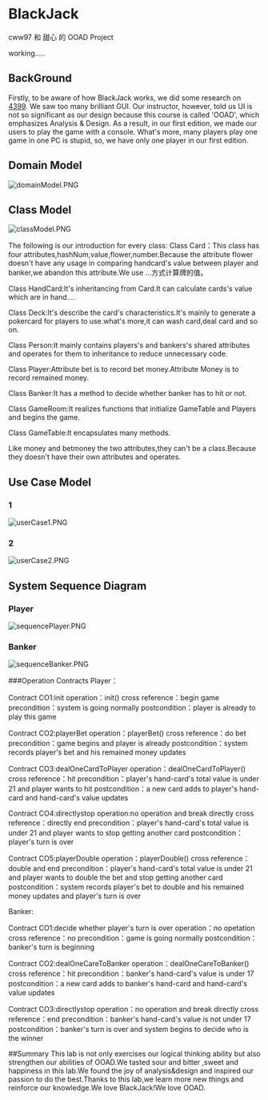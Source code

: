 # BlackJack

cww97 和 甜心 的 OOAD Project

working.....

## BackGround

Firstly, to be aware of how BlackJack works, we did some research on [4399](www.4399.com). We saw too many brilliant GUI. Our instructor, however, told us UI is not so significant as our design because this course is called 'OOAD', which emphasizes Analysis & Design. As a result, in our first edition, we made our users to play the game with a console. What's more, many players play one game in one PC is stupid, so, we have only one player in our first edition. 

## Domain Model
![domainModel.PNG](docs/pics/domainModel.PNG)

## Class Model
![classModel.PNG](docs/pics/classModel.PNG)

The following is our introduction for every class:
Class Card：This class has four attributes,hashNum,value,flower,number.Because the attribute flower doesn't have any usage in comparing handcard's value between player and banker,we abandon this attribute.We use ...方式计算牌的值。

Class HandCard:It's inheritancing from Card.It can calculate cards's value which are in hand....

Class Deck:It's describe the card's characteristics.It's mainly to generate a pokercard for players to use.what's more,it can wash card,deal card and so on.

Class Person:It mainly contains players's and bankers's shared attributes and operates for them to inheritance to reduce unnecessary code.

Class Player:Attribute bet is to record bet money.Attribute Money is to record remained money.

Class Banker:It has a method to decide whether banker has to hit or not.

Class GameRoom:It realizes functions that initialize GameTable and Players and begins the game.

Class GameTable:It encapsulates many methods.

Like money and betmoney the two attributes,they can't be a class.Because they doesn't have their own attributes and operates.


## Use Case Model

### 1

![userCase1.PNG](docs/pics/userCase1.PNG)

### 2

![userCase2.PNG](docs/pics/userCase2.PNG)

## System Sequence Diagram

### Player

![sequencePlayer.PNG](docs/pics/sequencePlayer.PNG)

### Banker

![sequenceBanker.PNG](docs/pics/sequenceBanker.PNG)

###Operation Contracts
Player：

Contract CO1:init
operation：init()
cross reference：begin game
precondition：system is going normally
postcondition：player is already to play this game

Contract CO2:playerBet
operation：playerBet()
cross reference：do bet
precondition：game begins and player is already
postcondition：system records player's bet and his remained money updates

Contract CO3:dealOneCardToPlayer
operation：dealOneCardToPlayer()
cross reference：hit
precondition：player's hand-card's total value is under 21 and player wants to hit
postcondition：a new card adds to player's hand-card and hand-card's value updates
    
Contract CO4:directlystop
operation:no operation and break directly
cross reference：directly end
precondition：player's hand-card's total value is under 21 and player wants to stop getting another card
postcondition：player's turn is over

Contract CO5:playerDouble
operation：playerDouble()
cross reference：double and end
precondition：player's hand-card's total value is under 21 and player wants to double the bet and stop getting another card
postcondition：system records player's bet to double and his remained money updates and player's turn is over


Banker:

Contract CO1:decide whether player's turn is over
operation：no opetation
cross reference：no 
precondition：game is going normally
postcondition：banker's turn is beginning

Contract CO2:dealOneCareToBanker
operation：dealOneCareToBanker()
cross reference：hit
precondition：banker's hand-card's value is under 17
postcondition：a new card adds to banker's hand-card and hand-card's value updates

Contract CO3:directlystop
operation：no operation and break directly
cross reference：end
precondition：banker's hand-card's value is not under 17
postcondition：banker's turn is over and system begins to decide who is the winner

##Summary
This lab is not only exercises our logical thinking ability but also strengthen our abilities of OOAD.We tasted sour and bitter ,sweet and happiness in this lab.We found the joy of analysis&design and inspired our passion to do the best.Thanks to this lab,we learn more new things and reinforce our knowledge.We love BlackJack!We love OOAD. 